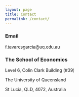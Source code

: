 ```yaml
---
layout: page
title: Contact
permalink: /contact/
---
```


### Email
[f.tavaresgarcia@uq.edu.au](mailto:f.tavaresgarcia@uq.edu.au)

### The School of Economics

Level 6, Colin Clark Building (#39)

The University of Queensland

St Lucia, QLD, 4072, Australia
